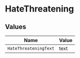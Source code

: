 # HateThreatening


## Values

| Name                  | Value                 |
| --------------------- | --------------------- |
| `HateThreateningText` | text                  |